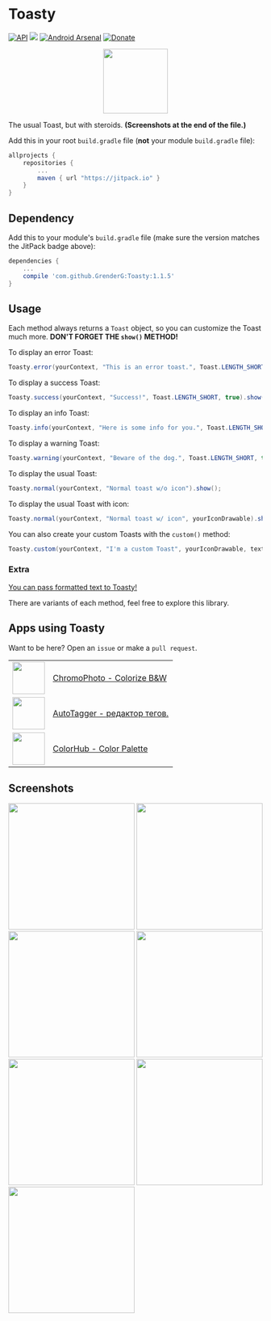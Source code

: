 # Toasty
[![API](https://img.shields.io/badge/API-9%2B-blue.svg?style=flat)](https://android-arsenal.com/api?level=9) [![](https://jitpack.io/v/GrenderG/Toasty.svg)](https://jitpack.io/#GrenderG/Toasty) [![Android Arsenal](https://img.shields.io/badge/Android%20Arsenal-Toasty-brightgreen.svg?style=flat)](https://android-arsenal.com/details/1/5102) [![Donate](https://img.shields.io/badge/Donate-PayPal-green.svg)](https://www.paypal.com/cgi-bin/webscr?cmd=_s-xclick&hosted_button_id=XUUEWEHJYFYV2)

<div align="center">
	<img src="https://raw.githubusercontent.com/GrenderG/Toasty/master/art/web_hi_res_512.png" width="128">
</div>

The usual Toast, but with steroids. **(Screenshots at the end of the file.)**

Add this in your root `build.gradle` file (**not** your module `build.gradle` file):

```gradle
allprojects {
	repositories {
		...
		maven { url "https://jitpack.io" }
	}
}
```

Dependency
--

Add this to your module's `build.gradle` file (make sure the version matches the JitPack badge above):

```gradle
dependencies {
	...
	compile 'com.github.GrenderG:Toasty:1.1.5'
}
```

Usage
--

Each method always returns a `Toast` object, so you can customize the Toast much more. **DON'T FORGET THE `show()` METHOD!**

To display an error Toast:

``` java
Toasty.error(yourContext, "This is an error toast.", Toast.LENGTH_SHORT, true).show();
```
To display a success Toast:

``` java
Toasty.success(yourContext, "Success!", Toast.LENGTH_SHORT, true).show();
```
To display an info Toast:

``` java
Toasty.info(yourContext, "Here is some info for you.", Toast.LENGTH_SHORT, true).show();
```
To display a warning Toast:

``` java
Toasty.warning(yourContext, "Beware of the dog.", Toast.LENGTH_SHORT, true).show();
```
To display the usual Toast:

``` java
Toasty.normal(yourContext, "Normal toast w/o icon").show();
```
To display the usual Toast with icon:

``` java
Toasty.normal(yourContext, "Normal toast w/ icon", yourIconDrawable).show();
```

You can also create your custom Toasts with the `custom()` method:
``` java
Toasty.custom(yourContext, "I'm a custom Toast", yourIconDrawable, textColor, tintColor, duration, withIcon, shouldTint).show();
```
### Extra
[You can pass formatted text to Toasty!](https://github.com/GrenderG/Toasty/blob/master/app/src/main/java/es/dmoral/toastysample/MainActivity.java#L76-L93)

There are variants of each method, feel free to explore this library.

Apps using Toasty
--

Want to be here? Open an `issue` or make a `pull request`.

<table>
	<tr>
		<td><img src="https://lh3.googleusercontent.com/vmch41lYF_TKb1MKgtYrSgz2rKQ4T1EnGRCGpWSMqLRSzi_pgNWoZpw9WJE8UV4t614=w300-rw" width="64"/></td>
		<td><a href="https://play.google.com/store/apps/details?id=com.trivisionzero.chromophoto">ChromoPhoto - Colorize B&W</a></td>
	</tr>
	<tr>
		<td><img src="https://lh3.googleusercontent.com/2EYJPs-qBlKJ3L6cy7idQpzKfZkTzA2G4UQfbs-96VGMftQ-7aV4Dvj77ejzZlAAVx_C=w300-rw" width="64"/></td>
		<td><a href="https://play.google.com/store/apps/details?id=com.serg.chuprin.tageditor">AutoTagger - редактор тегов.</a></td>
	</tr>
	<tr>
		<td><img src="https://archive.org/download/ic_launcher_colorhub/ic_launcher_colorhub.png" width="64"/></td>
		<td><a href="https://play.google.com/store/apps/details?id=cheetatech.com.colorhub">ColorHub - Color Palette</a></td>
	</tr>
</table>

Screenshots
--

<img src="https://raw.githubusercontent.com/GrenderG/Toasty/master/art/scr_1.png" width="250">
<img src="https://raw.githubusercontent.com/GrenderG/Toasty/master/art/scr_2.png" width="250">
<img src="https://raw.githubusercontent.com/GrenderG/Toasty/master/art/scr_3.png" width="250">
<img src="https://raw.githubusercontent.com/GrenderG/Toasty/master/art/scr_4.png" width="250">
<img src="https://raw.githubusercontent.com/GrenderG/Toasty/master/art/scr_5.png" width="250">
<img src="https://raw.githubusercontent.com/GrenderG/Toasty/master/art/scr_6.png" width="250">
<img src="https://raw.githubusercontent.com/GrenderG/Toasty/master/art/scr_7.png" width="250">
